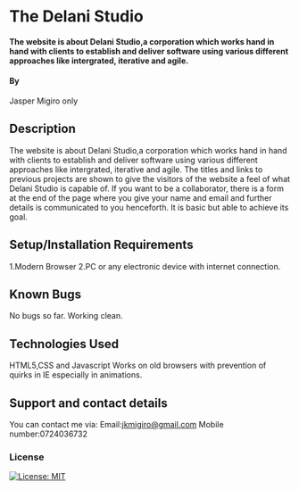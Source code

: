 # The Delani Studio
#### The website is about Delani Studio,a corporation which works hand in hand with clients to establish and deliver software using various different approaches like intergrated, iterative and agile.
#### By
Jasper Migiro only
## Description
The website is about Delani Studio,a corporation which works hand in hand with clients to establish and deliver software using various different approaches like intergrated, iterative and agile. The titles and links to previous projects are shown to give the visitors of the website a feel of what Delani Studio is capable of. If you want to be a collaborator, there is a form at the end of the page where you give your name and email and further details is communicated to you henceforth. It is basic but able to achieve its goal.
## Setup/Installation Requirements
1.Modern Browser
2.PC or any electronic device with internet connection.

## Known Bugs
No bugs so far. Working clean.

## Technologies Used
HTML5,CSS and Javascript
Works on  old browsers with prevention of quirks in IE especially in animations.
## Support and contact details
You can contact me via:
Email:jkmigiro@gmail.com
Mobile number:0724036732

### License
[![License: MIT](https://img.shields.io/badge/License-MIT-yellow.svg)](https://opensource.org/licenses/MIT)
